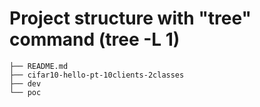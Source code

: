
# Project structure with "tree" command (tree -L 1)

```text
├── README.md
├── cifar10-hello-pt-10clients-2classes
├── dev
└── poc
```


